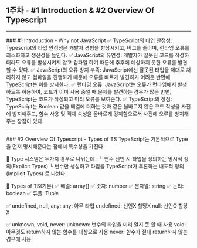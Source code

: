 ## 1주차 - #1 Introduction & #2 Overview Of Typescript
<hr>
### #1 Introduction - Why not JavaScript
✅ TypeScript의 타입 안정성: Typescript의 타입 안정성은 개발자 경험을 향상시키고, 버그를 줄이며, 런타임 오류를 최소화하고 생산성을 높인다.
✅ JavaScript의 유연성: 개발자가 잘못된 코드를 작성하더라도 오류를 발생시키지 않고 컴파일 하기 때문에 추후에 예상하지 못한 오류를 발견 할 수 있다.
✅ JavaScript의 오류 방지 부족: JavaScript에선 잘못된 타입을 제대로 처리하지 않고 컴파일을 진행하기 때문에 오류를 빠르게 발견하기 어려운 반면에 TypeScript는 이를 방지한다.
✅ 런타임 오류: JavaScript는 오류가 런타임에서 발생하도록 허용하여, 코드가 이미 사용 중일 때 문제를 발견하는 경우가 많은 반면, TypeScript는 코드가 작성되고 미리 오류를 보여준다.
✅ TypeScript의 장점: TypeScript는 Boolean 값을 배열에 더하는 것과 같은 올바르지 않은 코드 작성을 사전에 방지해주고, 함수 사용 및 객체 속성을 올바르게 강제함으로서 사전에 오류를 방지해주는 장점이 있다.
<hr>
### #2 Overview Of Typescript - Types of TS
TypeScript는 기본적으로 Type을 먼저 명시해준다는 점에서 특수성을 가진다.

📌 Type 시스템은 두가지 경우로 나뉘는데 :
└ 변수 선언 시 타입을 정의하는 명시적 정의(Explicit Types)
└ 변수만 생성하고 타입을 TypeScript가 추론하는 내포적 정의 (Implicit Types) 로 나뉜다.

📌 Types of TS(기본)
✅ 배열: array[]
✅ 숫자: number
✅ 문자열: string
✅ 논리: boolean
✅ 튜플: Tuple

✅ undefined, null, any:
any: 아무 타입
undefined: 선언X 할당X
null: 선언O 할당X

✅ unknown, void, never:
unknown: 변수의 타입을 미리 알지 못 할 때 사용
void: 아무것도 return하지 않는 함수를 대상으로 사용
never: 함수가 절대 return하지 않는 경우에 사용
